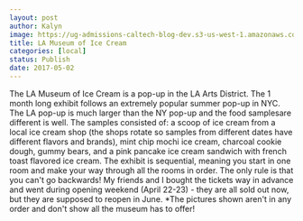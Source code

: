 ```yaml
---
layout: post
author: Kalyn
image: https://ug-admissions-caltech-blog-dev.s3-us-west-1.amazonaws.com/old_pictures/caltech_as_it_happens/6a0105349b8251970b01b8d27be889970c.jpg
title: LA Museum of Ice Cream
categories: [local]
status: Publish
date: 2017-05-02
---
```


The LA Museum of Ice Cream is a pop-up in the LA Arts District. The 1 month long exhibit follows an extremely popular summer pop-up in NYC. The LA pop-up is much larger than the NY pop-up and the food samplesare different is well. The samples consisted of: a scoop of ice cream from a local ice cream shop (the shops rotate so samples from different dates have different flavors and brands), mint chip mochi ice cream, charcoal cookie dough, gummy bears, and a pink pancake ice cream sandwich with french toast flavored ice cream. The exhibit is sequential, meaning you start in one room and make your way through all the rooms in order. The only rule is that you can't go backwards! My friends and I bought the tickets way in advance and went during opening weekend (April 22-23) - they are all sold out now, but they are supposed to reopen in June. *The pictures shown aren't in any order and don't show all the museum has to offer!
